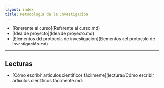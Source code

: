 ```yaml
---
layout: index
title: Metodología de la investigación
---
```


* [Referente al curso](Referente al curso.md)
* [Idea de proyecto](Idea de proyecto.md)
* [Elementos del protocolo de investigación](Elementos del protocolo de investigación.md)

-----------------------------------------------

## Lecturas

* [Cómo escribir artículos científicos fácilmente](lecturas/Cómo escribir artículos científicos fácilmente.md)
